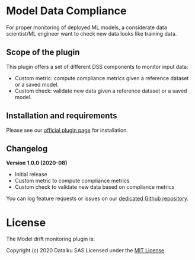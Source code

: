 # Model Data Compliance

For proper monitoring of deployed ML models, a considerate data scientist/ML engineer want to check new data looks like training data.

## Scope of the plugin
This plugin offers a set of different DSS components to monitor input data:
* Custom metric: compute compliance metrics given a reference dataset or a saved model.
* Custom check: validate new data given a reference dataset or a saved model.


## Installation and requirements

Please see our [official plugin page](https://www.dataiku.com/product/plugins/model-data-compliance/) for installation.

## Changelog

**Version 1.0.0 (2020-08)**

* Initial release
* Custom metric to compute compliance metrics
* Custom check to validate new data based on compliance metrics

You can log feature requests or issues on our [dedicated Github repository](https://github.com/dataiku/dss-plugin-model-data-compliance/issues).

# License

The Model drift monitoring plugin is:

   Copyright (c) 2020 Dataiku SAS
   Licensed under the [MIT License](LICENSE.md).



